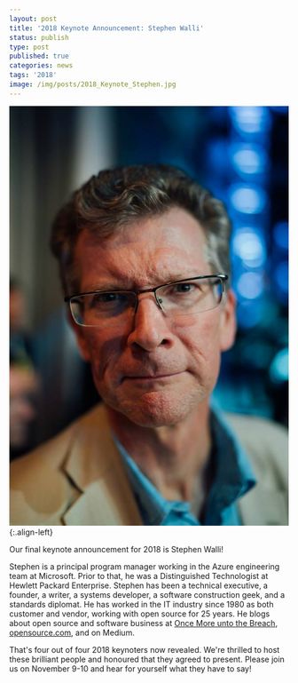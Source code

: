 ```yaml
---
layout: post
title: '2018 Keynote Announcement: Stephen Walli'
status: publish
type: post
published: true
categories: news
tags: '2018'
image: /img/posts/2018_Keynote_Stephen.jpg
---
```


![](/img/posts/2018_Keynote_Stephen.jpg){:.align-left}

Our final keynote announcement for 2018 is Stephen Walli!

Stephen is a principal program manager working in the Azure engineering team at Microsoft. Prior to that, he was a Distinguished Technologist at Hewlett Packard Enterprise. Stephen has been a technical executive, a founder, a writer, a systems developer, a software construction geek, and a standards diplomat. He has worked in the IT industry since 1980 as both customer and vendor, working with open source for 25 years. He blogs about open source and software business at [Once More unto the Breach](https://stephesblog.blogs.com/), [opensource.com](https://opensource.com), and on Medium.

That's four out of four 2018 keynoters now revealed. We're thrilled to host these brilliant people and honoured that they agreed to present. Please join us on November 9-10 and hear for yourself what they have to say!
